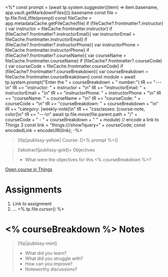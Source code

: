 <%* const prompt = (await tp.system.suggester((item) => item.basename, app.vault.getMarkdownFiles())).basename
const file = tp.file.find_tfile(prompt)
const fileCache = app.metadataCache.getFileCache(file)
if (fileCache?.frontmatter?.instructor){ var instructor = fileCache.frontmatter.instructor}
if (fileCache?.frontmatter?.instructorEmail){ var instructorEmail = fileCache.frontmatter.instructorEmail}
if (fileCache?.frontmatter?.instructorPhone){ var instructorPhone = fileCache.frontmatter.instructorPhone}
if (fileCache?.frontmatter?.courseName){ var courseName = fileCache.frontmatter.courseName}
if (fileCache?.frontmatter?.courseCode){ var courseCode = fileCache.frontmatter.courseCode}
if (fileCache?.frontmatter?.courseBreakdown){ var courseBreakdown = fileCache.frontmatter.courseBreakdown}
const module = await tp.system.prompt("Enter the " + courseBreakdown + " number:")
tR += "---\n"
tR += "instructor: " + instructor + "\n"
tR += "instructorEmail: " + instructorEmail + "\n"
tR += "instructorPhone: " + instructorPhone + "\n"
tR += "courseName: " + courseName + "\n"
tR += "courseCode: " + courseCode + "\n"
tR += "courseBreakdown: " + courseBreakdown + "\n"
tR += "category: [weekly-note]\n"
tR += "cssclasses: [course-note, color]\n"
tR += "---\n"
await tp.file.move(file.parent.path + "/" + courseCode + " - " + courseBreakdown + " " + module) 
// encode a link to Things 3
const link = "things:///show?query=" + courseCode;
const encodedLink = encodeURI(link); -%>
>[!tip|publissy-yellow] Course:  [[<% prompt %>]]

>[!abstract|publissy-gold]+ Objectives
>  
> - What were the objectives for this <% courseBreakdown %>?

[Open course in Things](<% encodedLink %>)
# Assignments
1. Link to assignment
2. ...
<% tp.file.cursor() %>

# <% courseBreakdown %> Notes

>[!tip|publissy-mint]
> - What did you learn?
> - What did you struggle with?
> - How can you improve?
> - Noteworthy discussions?

